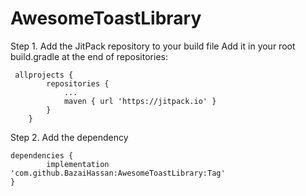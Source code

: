 # AwesomeToastLibrary

 Step 1. Add the JitPack repository to your build file 
 Add it in your root build.gradle at the end of repositories:
 
	 allprojects {
			repositories {
				...
				maven { url 'https://jitpack.io' }
			}
		}
  
  

Step 2. Add the dependency

	dependencies {
	        implementation 'com.github.BazaiHassan:AwesomeToastLibrary:Tag'
	}
